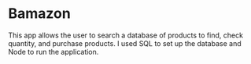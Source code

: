 # Bamazon

This app allows the user to search a database of products to find, check quantity, and purchase products. I used SQL to set up the database 
and Node to run the application.
